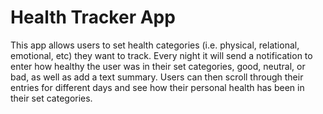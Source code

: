 # Health Tracker App

This app allows users to set health categories (i.e. physical, relational, emotional, etc) they want to track.
Every night it will send a notification to enter how healthy the user was in their set categories, good, neutral, or bad, as well as add a text summary.
Users can then scroll through their entries for different days and see how their personal health has been in their set categories.
